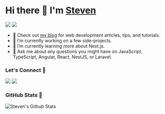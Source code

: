 # Hi there 👋 I'm [Steven](http://lumin8media.com)

[![](https://komarev.com/ghpvc/?username=stevenspads&color=blue&label=Profile%20Views)](https://github.com/stevenspads/stevenspads)
[![](https://img.shields.io/github/followers/stevenspads?label=GitHub%20Followers)](https://github.com/stevenspads)

- :link: Check out [my blog](https://lumin8media.com) for web development articles, tips, and tutorials.
- :hammer: I’m currently working on a few side-projects.
- :brain: I’m currently learning more about Next.js.
- 💬 Ask me about any questions you might have on JavaScript, TypeScript, Angular, React, NestJS, or Laravel.

### Let's Connect :handshake:

[![](https://img.shields.io/badge/linkedin-%230077B5.svg?&style=for-the-badge&logo=linkedin&logoColor=white0e76a8)](https://ca.linkedin.com/in/stevenspad)
[![](https://img.shields.io/badge/twitter-%230077B5.svg?&style=for-the-badge&logo=twitter&logoColor=white&color=00acee)](https://twitter.com/stevenspads) 

### GitHub Stats :slot_machine:

<img align="left" alt="Steven's Github Stats" src="https://github-readme-stats.vercel.app/api?username=stevenspads&hide=contribs&show_icons=true&theme=dracula" />

<!--
**stevenspads/stevenspads** is a ✨ _special_ ✨ repository because its `README.md` (this file) appears on your GitHub profile.

Here are some ideas to get you started:

- 🔭 I’m currently working on ...
- 🌱 I’m currently learning ...
- 👯 I’m looking to collaborate on ...
- 🤔 I’m looking for help with ...
- 💬 Ask me about ...
- 📫 How to reach me: ...
- 😄 Pronouns: ...
- ⚡ Fun fact: ...
-->
